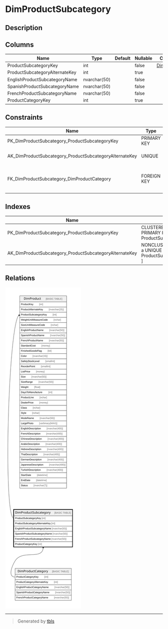 # DimProductSubcategory

## Description

## Columns

| Name | Type | Default | Nullable | Children | Parents | Comment |
| ---- | ---- | ------- | -------- | -------- | ------- | ------- |
| ProductSubcategoryKey | int |  | false | [DimProduct](DimProduct.md) |  |  |
| ProductSubcategoryAlternateKey | int |  | true |  |  |  |
| EnglishProductSubcategoryName | nvarchar(50) |  | false |  |  |  |
| SpanishProductSubcategoryName | nvarchar(50) |  | false |  |  |  |
| FrenchProductSubcategoryName | nvarchar(50) |  | false |  |  |  |
| ProductCategoryKey | int |  | true |  | [DimProductCategory](DimProductCategory.md) |  |

## Constraints

| Name | Type | Definition |
| ---- | ---- | ---------- |
| PK_DimProductSubcategory_ProductSubcategoryKey | PRIMARY KEY | CLUSTERED, unique, part of a PRIMARY KEY constraint, [ ProductSubcategoryKey ] |
| AK_DimProductSubcategory_ProductSubcategoryAlternateKey | UNIQUE | NONCLUSTERED, unique, part of a UNIQUE constraint, [ ProductSubcategoryAlternateKey ] |
| FK_DimProductSubcategory_DimProductCategory | FOREIGN KEY | FOREIGN KEY(ProductCategoryKey) REFERENCES DimProductCategory(ProductCategoryKey) ON UPDATE NO_ACTION ON DELETE NO_ACTION |

## Indexes

| Name | Definition |
| ---- | ---------- |
| PK_DimProductSubcategory_ProductSubcategoryKey | CLUSTERED, unique, part of a PRIMARY KEY constraint, [ ProductSubcategoryKey ] |
| AK_DimProductSubcategory_ProductSubcategoryAlternateKey | NONCLUSTERED, unique, part of a UNIQUE constraint, [ ProductSubcategoryAlternateKey ] |

## Relations

![er](DimProductSubcategory.svg)

---

> Generated by [tbls](https://github.com/k1LoW/tbls)
